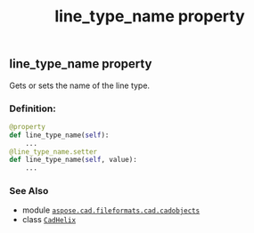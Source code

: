 ﻿---
title: line_type_name property
second_title: Aspose.CAD for Python via .NET API References
description: 
type: docs
weight: 270
url: /python-net/aspose.cad.fileformats.cad.cadobjects/cadhelix/line_type_name/
is_root: false
---

## line_type_name property


Gets or sets the name of the line type.
### Definition:
```python
@property
def line_type_name(self):
    ...
@line_type_name.setter
def line_type_name(self, value):
    ...
```

### See Also
* module [`aspose.cad.fileformats.cad.cadobjects`](../../)
* class [`CadHelix`](/cad/python-net/aspose.cad.fileformats.cad.cadobjects/cadhelix)
